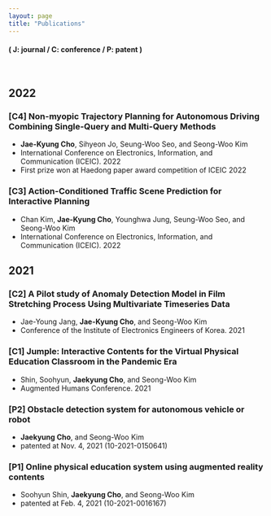 ```yaml
---
layout: page
title: "Publications"
---
```

#### ( J: journal / C: conference / P: patent )
<br>

<h2 class="year publication"> 2022 </h2>

### [C4] Non-myopic Trajectory Planning for Autonomous Driving Combining Single-Query and Multi-Query Methods
- **Jae-Kyung Cho**, Sihyeon Jo, Seung-Woo Seo, and Seong-Woo Kim
-  International Conference on Electronics, Information, and Communication (ICEIC). 2022
-  First prize won at Haedong paper award competition of ICEIC 2022

### [C3] Action-Conditioned Traffic Scene Prediction for Interactive Planning
- Chan Kim, **Jae-Kyung Cho**, Younghwa Jung, Seung-Woo Seo, and Seong-Woo Kim
- International Conference on Electronics, Information, and Communication (ICEIC). 2022

<h2 class="year publication"> 2021 </h2>

### [C2] A Pilot study of Anomaly Detection Model in Film Stretching Process Using Multivariate Timeseries Data
- Jae-Young Jang, **Jae-Kyung Cho**, and Seong-Woo Kim
- Conference of the Institute of Electronics Engineers of Korea. 2021

### [C1] Jumple: Interactive Contents for the Virtual Physical Education Classroom in the Pandemic Era
- Shin, Soohyun, **Jaekyung Cho**, and Seong-Woo Kim
- Augmented Humans Conference. 2021  

### [P2] Obstacle detection system for autonomous vehicle or robot
- **Jaekyung Cho**, and Seong-Woo Kim
- patented at Nov. 4, 2021 (10-2021-0150641)

### [P1] Online physical education system using augmented reality contents
- Soohyun Shin, **Jaekyung Cho**, and Seong-Woo Kim
- patented at Feb. 4, 2021 (10-2021-0016167)